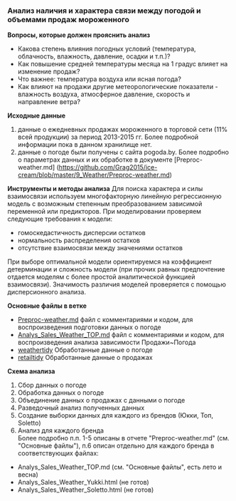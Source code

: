 ### Анализ наличия и характера связи между погодой и объемами продаж мороженного  

**Вопросы, которые должен прояснить анализ**
* Какова степень влияния погодных условий (температура, облачность, влажность, давление, осадки и т.п.)? 
* Как повышение средней температуры месяца на 1 градус влияет на изменение продаж? 
* Что важнее: температура  воздуха или ясная погода?
* Как влияют на продажи другие метеорологические показатели - влажность воздуха, атмосферное давление, скорость и направление ветра?

**Исходные данные**  
1. данные о ежедневных продажах мороженного в торговой сети (11% всей продукции) за период 2013-2015 гг. Более подробной информации пока в данном хранилище нет.  
2. данные о погоде были получены с сайта pogoda.by. Более подробно о параметрах данных и их обработке в документе [Preproc-weather.md] (https://github.com/Grag2015/ice-cream/blob/master/9_Weather/Preproc-weather.md)

**Инструменты и методы анализа**
Для поиска характера и силы взаимосвязи используем многофакторную линейную регрессионную модель с возможным  степенным преобразованием зависимой переменной или предикторов.
При моделировании проверяем следующие требования к модели:
* гомоскедастичность дисперсии остатков
* нормальность распределения остатков
* отсутствие  взаимосвязи между значениями остатков  

При выборе оптимальной модели ориентируемся на коэффициент детерминации и сложность модели (при прочих равных предпочтение отдается моделям с более простой аналитической функцией взаимосвязи). Значимость различия моделей проверяется с помощью дисперсионного анализа.


**Основные файлы в ветке**
* [Preproc-weather.md](https://github.com/Grag2015/ice-cream/blob/master/9_Weather/Preproc-weather.md)
файл с комментариями и кодом, для воспроизведения подготовки данных о погоде
* [Analys_Sales_Weather_TOP.md](https://github.com/Grag2015/ice-cream/blob/master/9_Weather/Preproc-weather.md)
файл с комментариями и кодом, для воспроизведения анализа зависимости Продажи~Погода
* [weathertidy](https://github.com/Grag2015/ice-cream/blob/master/9_Weather/weathertidy)
Обработанные данные о погоде
* [retailtidy](https://github.com/Grag2015/ice-cream/blob/master/9_Weather/retailtidy)
Обработанные данные о продажах

**Схема анализа**  
1. Сбор данных о погоде  
2. Обработка данных о погоде  
3. Объединение данных о продажах с данными о погоде  
4. Разведочный анализ полученных данных  
5. Создание выборки данных для каждого из брендов (Юкки, Топ, Soletto)  
6. Анализ для каждого бренда  
Более подробно п.п. 1-5 описаны в отчете "Preproc-weather.md" (см. "Основные файлы"), п.6 описан отдельно для каждого бренда в соответствующих файлах: 
* Analys_Sales_Weather_TOP.md (см. "Основные файлы", есть лето и весна)
* Analys_Sales_Weather_Yukki.html (не готов)
* Analys_Sales_Weather_Soletto.html (не готов)
